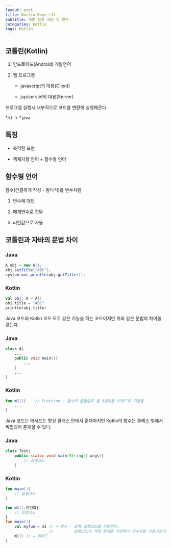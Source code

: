 ```yaml
---
layout: post
title: Kotlin Base (1)
subtitle: 개발 환경 세팅 및 변수
categories: Kotlin
tags: Kotlin
---
```


## 코틀린(Kotlin)

1) 안드로이드(Android) 개발언어

2) 웹 프로그램
   
   - javascript의 대용(Client)
   
   - jsp/servlet의 대용(Server)

프로그램 실행시 내부적으로 코드를 변환해 실행해준다.

*.kt → *.java 

## 

## 특징

- 축약된 표현

- 객체지향 언어 + 함수형 언어

## 

## 함수형 언어

함수(간결하게 작성 - 람다식)를 변수처럼

1. 변수에 대입

2. 매개변수로 전달

3. 리턴값으로 사용

## 

## 코틀린과 자바의 문법 차이

### Java

```java
A obj = new A();
obj.setTitle("ABC");
system.out.println(obj.getTitle());
```

### Kotlin

```kotlin
val obj: A = A()
obj.title = "ABC"
println(obj.title)
```

Java 코드와 Kotlin 코드 모두 같은 기능을 하는 코드이지만 위와 같은 문법의 차이를 갖는다.

### Java

```java
class A{
    ...
    public void main(){
        ...
    }
    ...
}
```

### Kotlin

```kotlin
fun m1(){    // Function - 함수의 줄임말로 앞 3글자를 키워드로 지정함
    ...
}
```

Java 코드는 메서드는 항상 클래스 안에서 존재하지만 Kotlin의 함수는 클래스 밖에서 독립되어 존재할 수 있다.

### Java

```java
class Test{
    public static void main(String[] args){
        // 실행코드
    }
```

### Kotlin

```kotlin
fun main(){
    // 실행코드
}

fun m1():리턴값{
    // 실행코드
}
fun main(){    
    val myfun = m1 // → 함수 - 값에 실행코드를 지정한다.
                   //         실행코드의 적재 위치를 저장해서 변수처럼 사용가능하다.
    m1() // → 메서드
}
```


